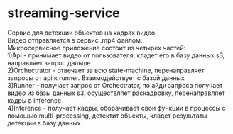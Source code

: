 # streaming-service
Сервис для детекции объектов на кадрах видео.   
Видео отправляется в сервис .mp4 файлом.  
Микросервисное приложение состоит из четырех частей:  
1)Api -  принимает видео от пользователя, кладет его в базу данных s3, направляет запрос дальше  
2)Orchectrator - отвечает за всю state-machine, перенаправляет запросы от api к runner. Взаимодействует с базой данных  
3)Runner - получает запрос от Orchectrator, по айди запроса получает видео из базы данных s3, осуществляет раскадровку, перенаправляет кадры в inference  
4)Inference - получает кадры, оборачивает свои функции в процессы с помощью multi-processing, детектит объекты, кладет результаты детекции в базу данных  

